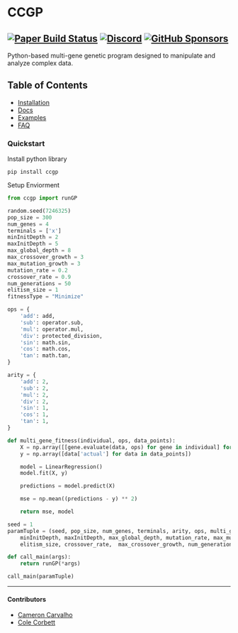 # CCGP
[![Paper Build Status](https://img.shields.io/github/actions/workflow/status/PaperMC/Paper/build.yml?branch=master)](https://github.com/PaperMC/Paper/actions)
[![Discord](https://img.shields.io/discord/289587909051416579.svg?label=&logo=discord&logoColor=ffffff&color=7389D8&labelColor=6A7EC2)](https://discord.gg/papermc)
[![GitHub Sponsors](https://img.shields.io/github/sponsors/papermc?label=GitHub%20Sponsors)](https://github.com/sponsors/cjcameron92)
----
Python-based multi-gene genetic program designed to manipulate and analyze complex data.
## Table of Contents
- [Installation](#Quickstart)
- [Docs](https://github.com/cjcameron92/CCGP/blob/main/docs/)
- [Examples](https://github.com/cjcameron92/CCGP/tree/main/examples)
- [FAQ](https://github.com/cjcameron92/CCGP/blob/main/docs/faq.md)

### Quickstart
Install python library
```pip
pip install ccgp
```
Setup Enviorment
```py
from ccgp import runGP

random.seed(7246325)
pop_size = 300
num_genes = 4
terminals = ['x']
minInitDepth = 2
maxInitDepth = 5
max_global_depth = 8
max_crossover_growth = 3
max_mutation_growth = 3
mutation_rate = 0.2
crossover_rate = 0.9
num_generations = 50
elitism_size = 1
fitnessType = "Minimize"

ops = {
    'add': add,
    'sub': operator.sub,
    'mul': operator.mul,
    'div': protected_division,
    'sin': math.sin,
    'cos': math.cos,
    'tan': math.tan,
}

arity = {
    'add': 2,
    'sub': 2,
    'mul': 2,
    'div': 2,
    'sin': 1,
    'cos': 1,
    'tan': 1,
}

def multi_gene_fitness(individual, ops, data_points):
    X = np.array([[gene.evaluate(data, ops) for gene in individual] for data in data_points])
    y = np.array([data['actual'] for data in data_points])

    model = LinearRegression()
    model.fit(X, y)

    predictions = model.predict(X)

    mse = np.mean((predictions - y) ** 2)

    return mse, model

seed = 1
paramTuple = (seed, pop_size, num_genes, terminals, arity, ops, multi_gene_fitness,
    minInitDepth, maxInitDepth, max_global_depth, mutation_rate, max_mutation_growth,
    elitism_size, crossover_rate,  max_crossover_growth, num_generations, data_points, fitnessType)

def call_main(args):
    return runGP(*args)        

call_main(paramTuple)
```
---
#### Contributors 
- [Cameron Carvalho](https://github.com/cjcameron92)
- [Cole Corbett](https://github.com/ccorbett0116)

